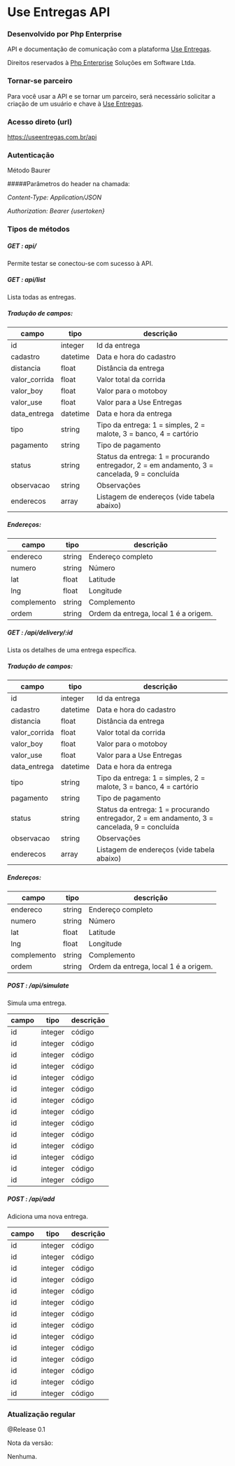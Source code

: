 # Use Entregas API
### Desenvolvido por Php Enterprise

API e documentação de comunicação com a plataforma [Use Entregas](http://useentregas.com.br).

Direitos reservados à [Php Enterprise](http://phpenterprise.com.br) Soluções em Software Ltda.

### Tornar-se parceiro

Para você usar a API e se tornar um parceiro, será necessário solicitar a criação de um usuário e chave à [Use Entregas](http://useentregas.com.br).

### Acesso direto (url)

https://useentregas.com.br/api

### Autenticação

Método Baurer

#####Parâmetros do header na chamada:

<i>Content-Type: Application/JSON
  
  Authorization: Bearer {usertoken}</i>

### Tipos de métodos

##### GET : api/

Permite testar se conectou-se com sucesso à API.

##### GET : api/list

Lista todas as entregas.

##### Tradução de campos:

| campo         | tipo         |  descrição  |
| ------------- | ------------ | ------------- |
| id            | integer      | Id da entrega
| cadastro            | datetime      | Data e hora do cadastro
| distancia            | float      | Distância da entrega
| valor_corrida            | float      | Valor total da corrida
| valor_boy            | float      | Valor para o motoboy
| valor_use            | float      | Valor para a Use Entregas
| data_entrega            | datetime      | Data e hora da entrega
| tipo            | string      | Tipo da entrega: 1 = simples, 2 = malote, 3 = banco, 4 = cartório
| pagamento            | string      | Tipo de pagamento
| status            | string      | Status da entrega: 1 = procurando entregador, 2 = em andamento, 3 = cancelada, 9 = concluída
| observacao            | string      | Observações
| enderecos | array | Listagem de endereços (vide tabela abaixo) 

##### Endereços:

| campo         | tipo         |  descrição  |
| ------------- | ------------ | ------------- |
| endereco | string | Endereço completo
| numero | string | Número
| lat | float | Latitude
| lng | float | Longitude
| complemento | string | Complemento
| ordem | string | Ordem da entrega, local 1 é a origem.

##### GET : /api/delivery/:id

Lista os detalhes de uma entrega específica.

##### Tradução de campos:

| campo         | tipo         |  descrição  |
| ------------- | ------------ | ------------- |
| id            | integer      | Id da entrega
| cadastro            | datetime      | Data e hora do cadastro
| distancia            | float      | Distância da entrega
| valor_corrida            | float      | Valor total da corrida
| valor_boy            | float      | Valor para o motoboy
| valor_use            | float      | Valor para a Use Entregas
| data_entrega            | datetime      | Data e hora da entrega
| tipo            | string      | Tipo da entrega: 1 = simples, 2 = malote, 3 = banco, 4 = cartório
| pagamento            | string      | Tipo de pagamento
| status            | string      | Status da entrega: 1 = procurando entregador, 2 = em andamento, 3 = cancelada, 9 = concluída
| observacao            | string      | Observações
| enderecos | array | Listagem de endereços (vide tabela abaixo) 

##### Endereços:

| campo         | tipo         |  descrição  |
| ------------- | ------------ | ------------- |
| endereco | string | Endereço completo
| numero | string | Número
| lat | float | Latitude
| lng | float | Longitude
| complemento | string | Complemento
| ordem | string | Ordem da entrega, local 1 é a origem.

##### POST : /api/simulate
Simula uma entrega.

| campo         | tipo         |  descrição  |
| ------------- | ------------ | ------------- |
| id            | integer      | código
| id            | integer      | código
| id            | integer      | código
| id            | integer      | código
| id            | integer      | código
| id            | integer      | código
| id            | integer      | código
| id            | integer      | código
| id            | integer      | código
| id            | integer      | código
| id            | integer      | código
| id            | integer      | código
| id            | integer      | código
| id            | integer      | código


##### POST : /api/add
Adiciona uma nova entrega.

| campo         | tipo         |  descrição  |
| ------------- | ------------ | ------------- |
| id            | integer      | código
| id            | integer      | código
| id            | integer      | código
| id            | integer      | código
| id            | integer      | código
| id            | integer      | código
| id            | integer      | código
| id            | integer      | código
| id            | integer      | código
| id            | integer      | código
| id            | integer      | código
| id            | integer      | código
| id            | integer      | código
| id            | integer      | código


### Atualização regular

@Release 0.1

Nota da versão:

Nenhuma.

